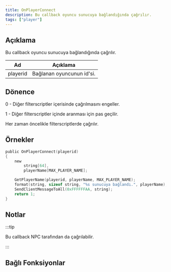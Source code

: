 ```yaml
---
title: OnPlayerConnect
description: Bu callback oyuncu sunucuya bağlandığında çağrılır.
tags: ["player"]
---
```


## Açıklama

Bu callback oyuncu sunucuya bağlandığında çağrılır.

| Ad       | Açıklama                  |
| -------- | ------------------------- |
| playerid | Bağlanan oyuncunun id'si. |

## Dönence

0 - Diğer filterscriptler içerisinde çağrılmasını engeller.

1 - Diğer filterscriptler içinde aranması için pas geçilir.

Her zaman öncelikle filterscriptlerde çağrılır.

## Örnekler

```c
public OnPlayerConnect(playerid)
{
    new
        string[64],
        playerName[MAX_PLAYER_NAME];

    GetPlayerName(playerid, playerName, MAX_PLAYER_NAME);
    format(string, sizeof string, "%s sunucuya bağlandı.", playerName);
    SendClientMessageToAll(0xFFFFFFAA, string);
    return 1;
}
```

## Notlar

:::tip

Bu callback NPC tarafından da çağrılabilir.

:::

## Bağlı Fonksiyonlar
